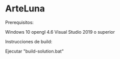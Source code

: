 # ArteLuna

Prerequisitos:

Windows 10
opengl 4.6
Visual Studio 2019 o superior


Instrucciones de build:

Ejecutar "build-solution.bat"

